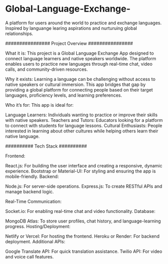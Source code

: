 # Global-Language-Exchange-
A platform for users around the world to practice and exchange languages. Inspired by languange learing aspirations and nurturuing global relationships.

################
Project Overview
################

What it is:
  This project is a Global Language Exchange App designed to connect language learners and native speakers worldwide. The platform enables users to practice new languages through real-time chat, video calls, and       community-driven resources.

Why it exists:
  Learning a language can be challenging without access to native speakers or cultural immersion. This app bridges that gap by providing a global platform for connecting people based on their target languages, proficiency levels, and learning preferences.

Who it’s for:
  This app is ideal for:

  Language Learners: Individuals wanting to practice or improve their skills with native speakers.
  Teachers and Tutors: Educators looking for a platform to connect with students for language lessons.
  Cultural Enthusiasts: People interested in learning about other cultures while helping others learn their native language.

##########
Tech Stack
##########

Frontend:

  React.js: For building the user interface and creating a responsive, dynamic experience.
  Bootstrap or Material-UI: For styling and ensuring the app is mobile-friendly.
Backend:

  Node.js: For server-side operations.
  Express.js: To create RESTful APIs and manage backend logic.
  
Real-Time Communication:

  Socket.io: For enabling real-time chat and video functionality.
Database:

MongoDB Atlas: To store user profiles, chat history, and language-learning progress.
Hosting/Deployment:

Netlify or Vercel: For hosting the frontend.
Heroku or Render: For backend deployment.
Additional APIs:

Google Translate API: For quick translation assistance.
Twilio API: For video and voice call features.


